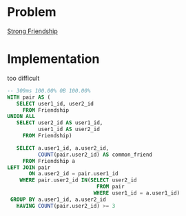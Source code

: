 # Problem

[Strong Friendship](https://leetcode.com/problems/strong-friendship/)

# Implementation

too difficult

```sql
-- 309ms 100.00% 0B 100.00%
WITH pair AS (
   SELECT user1_id, user2_id 
     FROM Friendship
UNION ALL 
   SELECT user2_id AS user1_id,
          user1_id AS user2_id
     FROM Friendship)

   SELECT a.user1_id, a.user2_id,
          COUNT(pair.user2_id) AS common_friend
     FROM Friendship a
LEFT JOIN pair 
       ON a.user2_id = pair.user1_id
    WHERE pair.user2_id IN(SELECT user2_id
                             FROM pair
                            WHERE user1_id = a.user1_id)
 GROUP BY a.user1_id, a.user2_id
   HAVING COUNT(pair.user2_id) >= 3   
```
